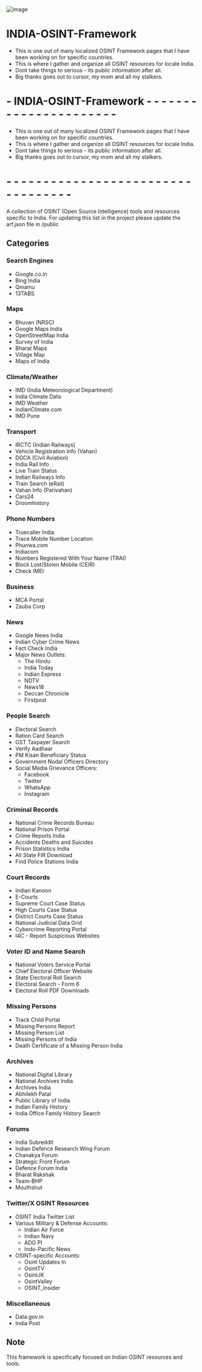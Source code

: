 ![image](https://github.com/user-attachments/assets/e40bf960-6db7-4ba7-b48f-90277afa140f)

# INDIA-OSINT-Framework

- This is one out of many localized OSINT Framework pages that I have been working on for specific countries.
- This is where I gather and organize all OSINT resources for locale India.
- Dont take things to serious - its public information after all. 
- Big thanks goes out to cursor, my mom and all my stalkers. 

# - INDIA-OSINT-Framework - - - - - - - - - - - - - - - - - - - - - - #

- This is one out of many localized OSINT Framework pages that I have been working on for specific countries.
- This is where I gather and organize all OSINT resources for locale India.
- Dont take things to serious - its public information after all. 
- Big thanks goes out to cursor, my mom and all my stalkers. 

# - - - - - - - - - - - - - - - - - - - - - - - - - - - - - - - - - - #

A collection of OSINT (Open Source Intelligence) tools and resources specific to India.
For updating this list in the project please update the arf.json file in /public

## Categories

### Search Engines
- Google.co.in
- Bing India
- Qmamu
- 13TABS

### Maps
- Bhuvan (NRSC)
- Google Maps India
- OpenStreetMap India
- Survey of India
- Bharat Maps
- Village Map
- Maps of India

### Climate/Weather
- IMD (India Meteorological Department)
- India Climate Data
- IMD Weather
- IndianClimate.com
- IMD Pune

### Transport
- IRCTC (Indian Railways)
- Vehicle Registration Info (Vahan)
- DGCA (Civil Aviation)
- India Rail Info
- Live Train Status
- Indian Railways Info
- Train Search (eRail)
- Vahan Info (Parivahan)
- Cars24
- Droomhistory

### Phone Numbers
- Truecaller India
- Trace Mobile Number Location
- Phunwa.com
- Indiacom
- Numbers Registered With Your Name (TRAI)
- Block Lost/Stolen Mobile (CEIR)
- Check IMEI

### Business
- MCA Portal
- Zauba Corp

### News
- Google News India
- Indian Cyber Crime News
- Fact Check India
- Major News Outlets:
  - The Hindu
  - India Today
  - Indian Express
  - NDTV
  - News18
  - Deccan Chronicle
  - Firstpost

### People Search
- Electoral Search
- Ration Card Search
- GST Taxpayer Search
- Verify Aadhaar
- PM Kisan Beneficiary Status
- Government Nodal Officers Directory
- Social Media Grievance Officers:
  - Facebook
  - Twitter
  - WhatsApp
  - Instagram

### Criminal Records
- National Crime Records Bureau
- National Prison Portal
- Crime Reports India
- Accidents Deaths and Suicides
- Prison Statistics India
- All State FIR Download
- Find Police Stations India

### Court Records
- Indian Kanoon
- E-Courts
- Supreme Court Case Status
- High Courts Case Status
- District Courts Case Status
- National Judicial Data Grid
- Cybercrime Reporting Portal
- I4C - Report Suspicious Websites

### Voter ID and Name Search
- National Voters Service Portal
- Chief Electoral Officer Website
- State Electoral Roll Search
- Electoral Search - Form 6
- Electoral Roll PDF Downloads

### Missing Persons
- Track Child Portal
- Missing Persons Report
- Missing Person List
- Missing Persons of India
- Death Certificate of a Missing Person India

### Archives
- National Digital Library
- National Archives India
- Archives India
- Abhilekh Patal
- Public Library of India
- Indian Family History
- India Office Family History Search

### Forums
- India Subreddit
- Indian Defence Research Wing Forum
- Chanakya Forum
- Strategic Front Forum
- Defence Forum India
- Bharat Rakshak
- Team-BHP
- Mouthshut

### Twitter/X OSINT Resources
- OSINT India Twitter List
- Various Military & Defense Accounts:
  - Indian Air Force
  - Indian Navy
  - ADG PI
  - Indo-Pacific News
- OSINT-specific Accounts:
  - Osint Updates In
  - OsintTV
  - OsintJK
  - OsintValley
  - OSINT_Insider

### Miscellaneous
- Data.gov.in
- India Post

## Note
This framework is specifically focused on Indian OSINT resources and tools.
